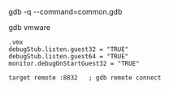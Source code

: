 gdb -q --command=common.gdb

gdb vmware

    .vmx
    debugStub.listen.guest32 = "TRUE"
    debugStub.listen.guest64 = "TRUE"
    monitor.debugOnStartGuest32 = "TRUE"
    
    target remote :8832   ; gdb remote connect